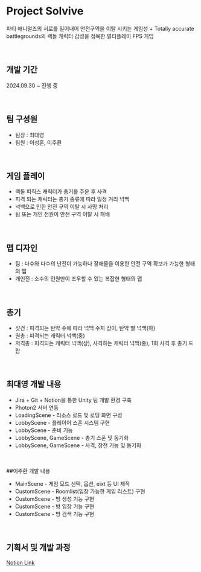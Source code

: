 # Project Solvive
파티 애니멀즈의 서로를 밀어내어 안전구역을 이탈 시키는 게임성 + Totally accurate battlegrounds의 랙돌 캐릭터 감성을 접목한 멀티플레이 FPS 게임
<br><br><br>

## 개발 기간
2024.09.30 ~ 진행 중
<br><br><br>

## 팀 구성원
- 팀장 : 최대영
- 팀원 : 이성훈, 이주환
<br><br><br>

## 게임 플레이
- 랙돌 피직스 캐릭터가 총기를 주운 후 사격
- 피격 되는 캐릭터는 총기 종류에 따라 일정 거리 넉백
- 넉백으로 인한 안전 구역 이탈 시 사망 처리
- 팀 또는 개인 전원이 안전 구역 이탈 시 패배
<br><br><br>

## 맵 디자인
- 팀 : 다수와 다수의 난전이 가능하나 장애물을 이용한 안전 구역 확보가 가능한 형태의 맵
- 개인전 : 소수의 인원만이 조우할 수 있는 복잡한 형태의 맵 
<br><br><br>

## 총기
- 샷건 : 피격되는 탄약 수에 따라 넉백 수치 상이, 탄약 별 넉백(하)
- 권총 : 피격되는 캐릭터 넉백(중)
- 저격총 : 피격되는 캐릭터 넉백(상), 사격하는 캐릭터 넉백(중), 1회 사격 후 총기 드랍
<br><br><br>

## 최대영 개발 내용
- Jira + Git + Notion을 통한 Unity 팀 개발 환경 구축
- Photon2 서버 연동
- LoadingScene - 리소스 로드 및 로딩 화면 구성
- LobbyScene - 플레이어 스폰 시스템 구현
- LobbyScene - 준비 기능
- LobbyScene, GameScene - 총기 스폰 및 동기화
- LobbyScene, GameScene - 사격, 장전 기능 및 동기화
<br><br><br>

##이주환 개발 내용
- MainScene - 게임 모드 선택, 옵션, eixt 등 UI 제작
- CustomScene - Roomlist(입장 가능한 게임 리스트) 구현
- CustomScene - 방 생성 기능 구현
- CustomScene - 방 입장 기능 구현
- CustomScene - 방 검색 기능 구현
<br><br><br>

## 기획서 및 개발 과정
[Notion Link](https://hypnotic-ocelot-c39.notion.site/Project-Solvive-109285de75ba80e5aa81f923a9f34aa1?pvs=4)
